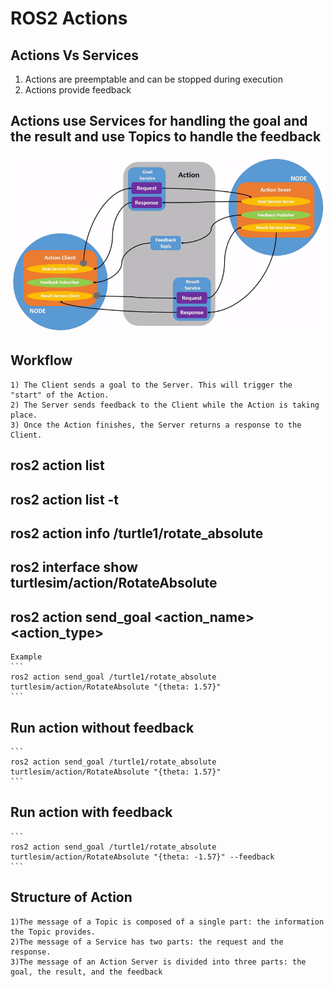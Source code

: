 # ROS2 Actions #
## Actions Vs Services ##
1) Actions are preemptable and can be stopped during execution
2) Actions provide feedback

## Actions use Services for handling the goal and the result and use Topics to handle the feedback ##


![](https://github.com/saurabhlanje/ROS2/blob/main/Actions/Action-SingleActionClient.gif)

## Workflow ##

    1) The Client sends a goal to the Server. This will trigger the "start" of the Action.
    2) The Server sends feedback to the Client while the Action is taking place.
    3) Once the Action finishes, the Server returns a response to the Client.
## ros2 action list ##
## ros2 action list -t ##
## ros2 action info /turtle1/rotate_absolute ##
## ros2 interface show turtlesim/action/RotateAbsolute ##
## ros2 action send_goal <action_name> <action_type> <values>  ##
    Example
    ```  
    ros2 action send_goal /turtle1/rotate_absolute turtlesim/action/RotateAbsolute "{theta: 1.57}"  
    ```
## Run action without feedback ##
    ``` 
    ros2 action send_goal /turtle1/rotate_absolute turtlesim/action/RotateAbsolute "{theta: 1.57}"
    ```
## Run action with feedback ##
    ``` 
    ros2 action send_goal /turtle1/rotate_absolute turtlesim/action/RotateAbsolute "{theta: -1.57}" --feedback 
    ```
 ## Structure of Action ## 
    1)The message of a Topic is composed of a single part: the information the Topic provides.
    2)The message of a Service has two parts: the request and the response.
    3)The message of an Action Server is divided into three parts: the goal, the result, and the feedback
   
